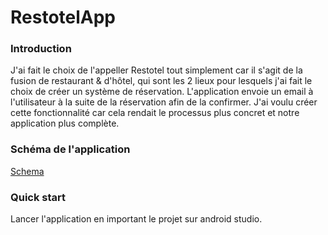 # RestotelApp

### Introduction

J'ai fait le choix de l'appeller Restotel tout simplement car il s'agit de la fusion de restaurant & d'hôtel, qui sont les 2 lieux pour lesquels j'ai fait le choix de créer 
un système de réservation.
L'application envoie un email à l'utilisateur à la suite de la réservation afin de la confirmer. 
J'ai voulu créer cette fonctionnalité car cela rendait le processus plus concret et notre application plus complète.

### Schéma de l'application


[Schema](https://ibb.co/3dDyBGD)

### Quick start 

Lancer l'application en important le projet sur android studio.
